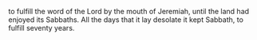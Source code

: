 to fulfill the word of the Lord by the mouth of Jeremiah, until the land had enjoyed its Sabbaths. All the days that it lay desolate it kept Sabbath, to fulfill seventy years.
